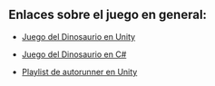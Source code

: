 ## Enlaces sobre el juego en general:

- [Juego del Dinosaurio en Unity](https://www.youtube.com/watch?v=e-j8APyRwks)

- [Juego del Dinosaurio en C#](https://www.youtube.com/watch?app=desktop&v=XjMnSS7OP2s&t=392s)

- [Playlist de autorunner en Unity](https://youtu.be/1E1Zy2Y3mhk?si=FOz6OLJq6Y5fdQBj)